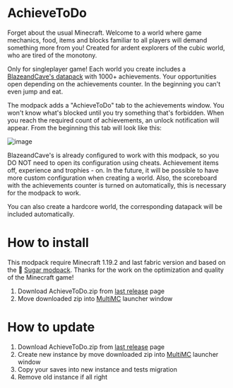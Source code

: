# AchieveToDo

Forget about the usual Minecraft. Welcome to a world where game mechanics, food, items and blocks familiar to all players will demand something more from you! Created for ardent explorers of the cubic world, who are tired of the monotony.

Only for singleplayer game! Each world you create includes a [BlazeandCave's datapack](https://www.planetminecraft.com/data-pack/blazeandcave-s-advancements-pack-1-12/) with 1000+ achievements. Your opportunities open depending on the achievements counter. In the beginning you can't even jump and eat. 

The modpack adds a "AchieveToDo" tab to the achievements window. You won't know what's blocked until you try something that's forbidden. When you reach the required count of achievements, an unlock notification will appear. From the beginning this tab will look like this:

![image](https://user-images.githubusercontent.com/96978370/200839325-67781720-c128-49e4-b855-dfdf1d92e93c.png)

BlazeandCave's is already configured to work with this modpack, so you DO NOT need to open its configuration using cheats. Achievement items off, experience and trophies - on. In the future, it will be possible to have more custom configuration when creating a world. Also, the scoreboard with the achievements counter is turned on automatically, this is necessary for the modpack to work.

You can also create a hardcore world, the corresponding datapack will be included automatically.

# How to install
This modpack require Minecraft 1.19.2 and last fabric version and based on the 💜 [Sugar modpack](https://modrinth.com/modpack/sugar). Thanks for the work on the optimization and quality of the Minecraft game!
1. Download AchieveToDo.zip from [last release](https://github.com/diskree/AchieveToDo/releases/latest) page
2. Move downloaded zip into [MultiMC](https://multimc.org/#Download) launcher window

# How to update
1. Download AchieveToDo.zip from [last release](https://github.com/diskree/AchieveToDo/releases/latest) page
2. Create new instance by move downloaded zip into [MultiMC](https://multimc.org/#Download) launcher window
3. Copy your saves into new instance and tests migration
4. Remove old instance if all right
